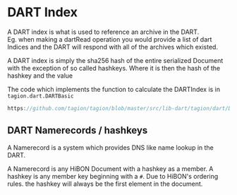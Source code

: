 # DART Index

A DART index is what is used to reference an archive in the DART.  
Eg. when making a dartRead operation you would provide a list of dart Indices and the DART will respond with all of the archives which existed.

A DART index is simply the sha256 hash of the entire serialized Document with the exception of so called hashkeys. Where it is then the hash of the hashkey and the value

The code which implements the function to calculate the DARTIndex is in `tagion.dart.DARTBasic`

```d reference
https://github.com/tagion/tagion/blob/master/src/lib-dart/tagion/dart/DARTBasic.d#L48-L58
```

## DART Namerecords / hashkeys

A Namerecord is a system which provides DNS like name lookup in the DART.

A Namerecord is any HiBON Document with a hashkey as a member.
A hashkey is any member key beginning with a `#`.
Due to HiBON's ordering rules. the hashkey will always be the first element in the document.
